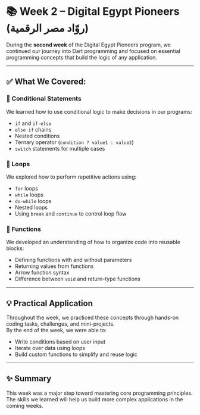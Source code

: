 # 📚 Week 2 – Digital Egypt Pioneers (روّاد مصر الرقمية)

During the **second week** of the Digital Egypt Pioneers program, we continued our journey into Dart programming and focused on essential programming concepts that build the logic of any application.

---

## ✅ What We Covered:

### 🔹 Conditional Statements
We learned how to use conditional logic to make decisions in our programs:
- `if` and `if-else`
- `else if` chains
- Nested conditions
- Ternary operator (`condition ? value1 : value2`)
- `switch` statements for multiple cases

### 🔹 Loops
We explored how to perform repetitive actions using:
- `for` loops  
- `while` loops  
- `do-while` loops  
- Nested loops  
- Using `break` and `continue` to control loop flow

### 🔹 Functions
We developed an understanding of how to organize code into reusable blocks:
- Defining functions with and without parameters
- Returning values from functions
- Arrow function syntax
- Difference between `void` and return-type functions

---

## 💡 Practical Application

Throughout the week, we practiced these concepts through hands-on coding tasks, challenges, and mini-projects.  
By the end of the week, we were able to:
- Write conditions based on user input  
- Iterate over data using loops  
- Build custom functions to simplify and reuse logic  

---

## ✨ Summary

This week was a major step toward mastering core programming principles. The skills we learned will help us build more complex applications in the coming weeks.
